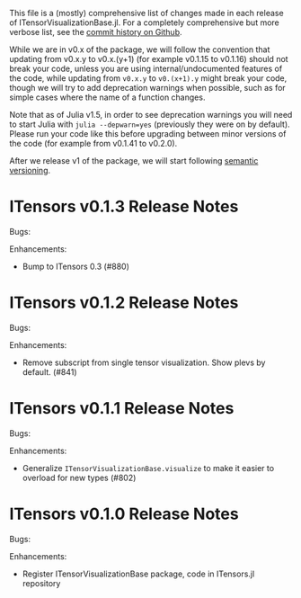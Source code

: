This file is a (mostly) comprehensive list of changes made in each release of ITensorVisualizationBase.jl. For a completely comprehensive but more verbose list, see the [commit history on Github](https://github.com/ITensor/ITensors.jl/commits/main/ITensorVisualizationBase).

While we are in v0.x of the package, we will follow the convention that updating from v0.x.y to v0.x.(y+1) (for example v0.1.15 to v0.1.16) should not break your code, unless you are using internal/undocumented features of the code, while updating from `v0.x.y` to `v0.(x+1).y` might break your code, though we will try to add deprecation warnings when possible, such as for simple cases where the name of a function changes.

Note that as of Julia v1.5, in order to see deprecation warnings you will need to start Julia with `julia --depwarn=yes` (previously they were on by default). Please run your code like this before upgrading between minor versions of the code (for example from v0.1.41 to v0.2.0).

After we release v1 of the package, we will start following [semantic versioning](https://semver.org).

ITensors v0.1.3 Release Notes
==============================

Bugs:

Enhancements:

- Bump to ITensors 0.3 (#880)

ITensors v0.1.2 Release Notes
==============================

Bugs:

Enhancements:

- Remove subscript from single tensor visualization. Show plevs by default. (#841)

ITensors v0.1.1 Release Notes
==============================

Bugs:

Enhancements:

- Generalize `ITensorVisualizationBase.visualize` to make it easier to overload for new types (#802)

ITensors v0.1.0 Release Notes
==============================

Bugs:

Enhancements:

- Register ITensorVisualizationBase package, code in ITensors.jl repository
